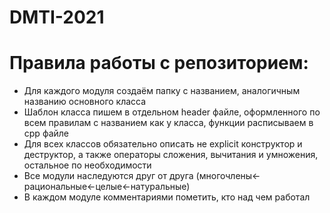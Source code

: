 # DMTI-2021
# Правила работы с репозиторием:
- Для каждого модуля создаём папку с названием, аналогичным названию основного класса
- Шаблон класса пишем в отдельном header файле, оформленного по всем правилам с названием как у класса, функции расписываем в cpp файле
- Для всех классов обязательно описать не explicit конструктор и деструктор, а также операторы сложения, вычитания и умножения, остальное по необходимости
- Все модули наследуются друг от друга (многочлены<-рациональные<-целые<-натуральные)
- В каждом модуле комментариями пометить, кто над чем работал
